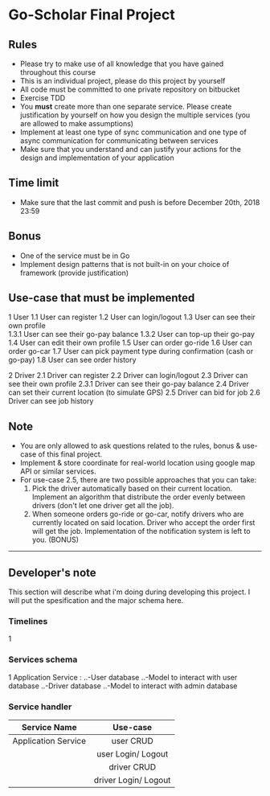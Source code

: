 # Go-Scholar Final Project

## Rules

- Please try to make use of all knowledge that you have gained throughout this course
- This is an individual project, please do this project by yourself
- All code must be committed to one private repository on bitbucket
- Exercise TDD
- You **must** create more than one separate service. Please create justification by yourself on how you design the multiple services (you are allowed to make assumptions)
- Implement at least one type of sync communication and one type of async communication for communicating between services
- Make sure that you understand and can justify your actions for the design and implementation of your application

## Time limit

- Make sure that the last commit and push is before December 20th, 2018 23:59

## Bonus

- One of the service must be in Go
- Implement design patterns that is not built-in on your choice of framework (provide justification)

## Use-case that must be implemented

1 User
  1.1 User can register
  1.2 User can login/logout
  1.3 User can see their own profile    
    1.3.1 User can see their go-pay balance
    1.3.2 User can top-up their go-pay
  1.4 User can edit their own profile
  1.5 User can order go-ride
  1.6 User can order go-car
  1.7 User can pick payment type during confirmation (cash or go-pay)
  1.8 User can see order history

2 Driver
  2.1 Driver can register
  2.2 Driver can login/logout
  2.3 Driver can see their own profile
    2.3.1 Driver can see their go-pay balance
  2.4 Driver can set their current location (to simulate GPS)
  2.5 Driver can bid for job
  2.6 Driver can see job history

## Note

- You are only allowed to ask questions related to the rules, bonus & use-case of this final project.
- Implement & store coordinate for real-world location using google map API or similar services.
- For use-case 2.5, there are two possible approaches that you can take:
  1. Pick the driver automatically based on their current location. Implement an algorithm that distribute the order evenly between drivers (don't let one driver get all the job).
  2. When someone orders go-ride or go-car, notify drivers who are currently located on said location. Driver who accept the order first will get the job. Implementation of the notification system is left to you. (BONUS)

---

## Developer's note

This section will describe what i'm doing during developing this project. I will put the spesification and the major schema here.

### Timelines

1 

### Services schema

1 Application Service :
..-User database
..-Model to interact with user database
..-Driver database
..-Model to interact with admin database

### Service handler

| Service Name        | Use-case                |
| ------------------- |:-----------------------:|
| Application Service | user CRUD               |
|                     | user Login/ Logout      |
|                     | driver CRUD             |
|                     | driver Login/ Logout    |